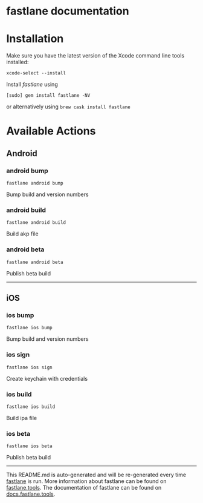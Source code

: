 fastlane documentation
================
# Installation

Make sure you have the latest version of the Xcode command line tools installed:

```
xcode-select --install
```

Install _fastlane_ using
```
[sudo] gem install fastlane -NV
```
or alternatively using `brew cask install fastlane`

# Available Actions
## Android
### android bump
```
fastlane android bump
```
Bump build and version numbers
### android build
```
fastlane android build
```
Build akp file
### android beta
```
fastlane android beta
```
Publish beta build

----

## iOS
### ios bump
```
fastlane ios bump
```
Bump build and version numbers
### ios sign
```
fastlane ios sign
```
Create keychain with credentials
### ios build
```
fastlane ios build
```
Build ipa file
### ios beta
```
fastlane ios beta
```
Publish beta build

----

This README.md is auto-generated and will be re-generated every time [fastlane](https://fastlane.tools) is run.
More information about fastlane can be found on [fastlane.tools](https://fastlane.tools).
The documentation of fastlane can be found on [docs.fastlane.tools](https://docs.fastlane.tools).
